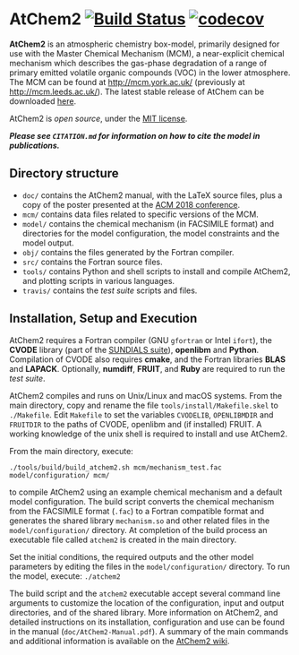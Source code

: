 AtChem2  [![Build Status](https://travis-ci.org/AtChem/AtChem2.svg?branch=master)](https://travis-ci.org/AtChem/AtChem2)  [![codecov](https://codecov.io/gh/AtChem/AtChem2/branch/master/graph/badge.svg)](https://codecov.io/gh/AtChem/AtChem2)
=======


**AtChem2** is an atmospheric chemistry box-model, primarily designed for use with the Master Chemical Mechanism (MCM), a near-explicit chemical mechanism which describes the gas-phase degradation of a range of primary emitted volatile organic compounds (VOC) in the lower atmosphere. The MCM can be found at http://mcm.york.ac.uk/ (previously at http://mcm.leeds.ac.uk/). The latest stable release of AtChem can be downloaded [here](https://github.com/AtChem/AtChem2/releases).

AtChem2 is _open source_, under the [MIT license](https://opensource.org/licenses/MIT).

**_Please see `CITATION.md` for information on how to cite the model in publications._**


Directory structure
-------------------

- `doc/` contains the AtChem2 manual, with the LaTeX source files, plus a copy of the poster presented at the [ACM 2018 conference](https://acm.aqrc.ucdavis.edu/).
- `mcm/` contains data files related to specific versions of the MCM.
- `model/` contains the chemical mechanism (in FACSIMILE format) and directories for the model configuration, the model constraints and the model output.
- `obj/` contains the files generated by the Fortran compiler.
- `src/` contains the Fortran source files.
- `tools/` contains Python and shell scripts to install and compile AtChem2, and plotting scripts in various languages.
- `travis/` contains the _test suite_ scripts and files.


Installation, Setup and Execution
---------------------------------

AtChem2 requires a Fortran compiler (GNU `gfortran` or Intel `ifort`), the **CVODE** library (part of the [SUNDIALS suite](https://computing.llnl.gov/projects/sundials)), **openlibm** and **Python**. Compilation of CVODE also requires **cmake**, and the Fortran libraries **BLAS** and **LAPACK**. Optionally, **numdiff**, **FRUIT**, and **Ruby** are required to run the _test suite_.

AtChem2 compiles and runs on Unix/Linux and macOS systems. From the main directory, copy and rename the file `tools/install/Makefile.skel` to `./Makefile`. Edit `Makefile` to set the variables `CVODELIB`, `OPENLIBMDIR` and `FRUITDIR` to the paths of CVODE, openlibm and (if installed) FRUIT. A working knowledge of the unix shell is required to install and use AtChem2.

From the main directory, execute:
```
./tools/build/build_atchem2.sh mcm/mechanism_test.fac model/configuration/ mcm/
```
to compile AtChem2 using an example chemical mechanism and a default model configuration. The build script converts the chemical mechanism from the FACSIMILE format (`.fac`) to a Fortran compatible format and generates the shared library `mechanism.so` and other related files in the `model/configuration/` directory. At completion of the build process an executable file called `atchem2` is created in the main directory.

Set the initial conditions, the required outputs and the other model parameters by editing the files in the `model/configuration/` directory. To run the model, execute:
```./atchem2```

The build script and the `atchem2` executable accept several command line arguments to customize the location of the configuration, input and output directories, and of the shared library. More information on AtChem2, and detailed instructions on its installation, configuration and use can be found in the manual (`doc/AtChem2-Manual.pdf`). A summary of the main commands and additional information is available on the [AtChem2 wiki](https://github.com/AtChem/AtChem2/wiki).

